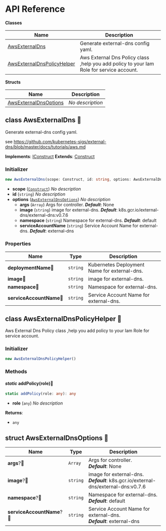 # API Reference

**Classes**

Name|Description
----|-----------
[AwsExternalDns](#opencdk8s-cdk8s-external-dns-route53-awsexternaldns)|Generate external-dns config yaml.
[AwsExternalDnsPolicyHelper](#opencdk8s-cdk8s-external-dns-route53-awsexternaldnspolicyhelper)|Aws External Dns Policy class ,help you add policy to your Iam Role for service account.


**Structs**

Name|Description
----|-----------
[AwsExternalDnsOptions](#opencdk8s-cdk8s-external-dns-route53-awsexternaldnsoptions)|*No description*



## class AwsExternalDns 🔹 <a id="opencdk8s-cdk8s-external-dns-route53-awsexternaldns"></a>

Generate external-dns config yaml.

see https://github.com/kubernetes-sigs/external-dns/blob/master/docs/tutorials/aws.md

__Implements__: [IConstruct](#constructs-iconstruct)
__Extends__: [Construct](#constructs-construct)

### Initializer




```ts
new AwsExternalDns(scope: Construct, id: string, options: AwsExternalDnsOptions)
```

* **scope** (<code>[Construct](#constructs-construct)</code>)  *No description*
* **id** (<code>string</code>)  *No description*
* **options** (<code>[AwsExternalDnsOptions](#opencdk8s-cdk8s-external-dns-route53-awsexternaldnsoptions)</code>)  *No description*
  * **args** (<code>Array<string></code>)  Args for controller. __*Default*__: None
  * **image** (<code>string</code>)  image for external-dns. __*Default*__: k8s.gcr.io/external-dns/external-dns:v0.7.6
  * **namespace** (<code>string</code>)  Namespace for external-dns. __*Default*__: default
  * **serviceAccountName** (<code>string</code>)  Service Account Name for external-dns. __*Default*__: external-dns



### Properties


Name | Type | Description 
-----|------|-------------
**deploymentName**🔹 | <code>string</code> | Kubernetes Deployment Name for external-dns.
**image**🔹 | <code>string</code> | image for external-dns.
**namespace**🔹 | <code>string</code> | Namespace for external-dns.
**serviceAccountName**🔹 | <code>string</code> | Service Account Name for external-dns.



## class AwsExternalDnsPolicyHelper 🔹 <a id="opencdk8s-cdk8s-external-dns-route53-awsexternaldnspolicyhelper"></a>

Aws External Dns Policy class ,help you add policy to your Iam Role for service account.


### Initializer




```ts
new AwsExternalDnsPolicyHelper()
```



### Methods


#### *static* addPolicy(role)🔹 <a id="opencdk8s-cdk8s-external-dns-route53-awsexternaldnspolicyhelper-addpolicy"></a>



```ts
static addPolicy(role: any): any
```

* **role** (<code>any</code>)  *No description*

__Returns__:
* <code>any</code>



## struct AwsExternalDnsOptions 🔹 <a id="opencdk8s-cdk8s-external-dns-route53-awsexternaldnsoptions"></a>






Name | Type | Description 
-----|------|-------------
**args**?🔹 | <code>Array<string></code> | Args for controller.<br/>__*Default*__: None
**image**?🔹 | <code>string</code> | image for external-dns.<br/>__*Default*__: k8s.gcr.io/external-dns/external-dns:v0.7.6
**namespace**?🔹 | <code>string</code> | Namespace for external-dns.<br/>__*Default*__: default
**serviceAccountName**?🔹 | <code>string</code> | Service Account Name for external-dns.<br/>__*Default*__: external-dns



